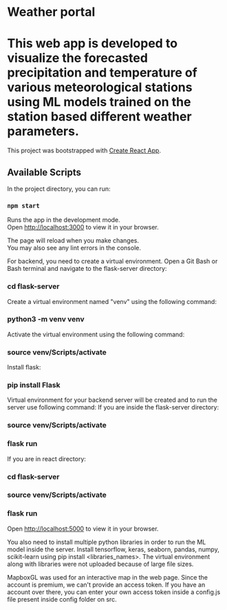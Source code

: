 # Weather portal
# This web app is developed to visualize the forecasted precipitation and temperature of various meteorological stations using ML models trained on the station based different weather parameters.

This project was bootstrapped with [Create React App](https://github.com/facebook/create-react-app).

## Available Scripts

In the project directory, you can run:

### `npm start`

Runs the app in the development mode.\
Open [http://localhost:3000](http://localhost:3000) to view it in your browser.

The page will reload when you make changes.\
You may also see any lint errors in the console.

For backend, you need to create a virtual environment.
Open a Git Bash or Bash terminal and navigate to the flask-server directory:
### cd flask-server

Create a virtual environment named "venv" using the following command:
### python3 -m venv venv

Activate the virtual environment using the following command:
### source venv/Scripts/activate

Install flask:
### pip install Flask

Virtual environment for your backend server will be created and to run the server use following command:
If you are inside the flask-server directory:
### source venv/Scripts/activate
### flask run

If you are in react directory:
### cd flask-server
### source venv/Scripts/activate
### flask run

Open [http://localhost:5000](http://localhost:5000) to view it in your browser.

You also need to install multiple python libraries in order to run the ML model inside the server. Install tensorflow, keras, seaborn, pandas, numpy, scikit-learn using pip install <libraries_names>. The virtual environment along with libraries were not uploaded because of large file sizes.

MapboxGL was used for an interactive map in the web page. Since the account is premium, we can't provide an access token. If you have an account over there, you can enter your own access token inside a config.js file present inside config folder on src.
